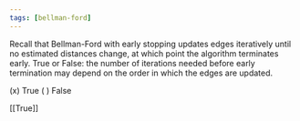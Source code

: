 ```yaml
---
tags: [bellman-ford]
---
```



Recall that Bellman-Ford with early stopping updates edges iteratively until no estimated distances change, at which point the algorithm terminates early. True or False: the number of iterations needed before early termination may depend on the order in which the edges are updated.

(x) True
( ) False

[[True]]
